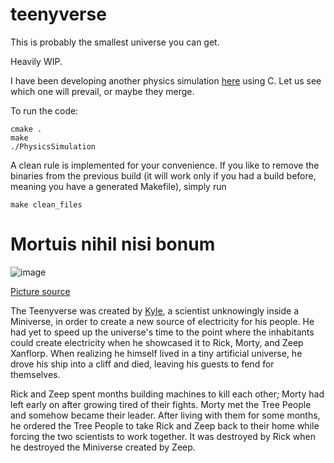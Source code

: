 # teenyverse
This is probably the smallest universe you can get.

Heavily WIP.

I have been developing another physics simulation [here](https://github.com/burakyueksel/physics) using C.
Let us see which one will prevail, or maybe they merge.

To run the code:

```console
cmake .
make
./PhysicsSimulation
```

A clean rule is implemented for your convenience. If you like to remove the binaries from the previous build (it will work only if you had a build before, meaning you have a generated Makefile), simply run

```console
make clean_files
```


# Mortuis nihil nisi bonum


![image](https://github.com/burakyueksel/teenyverse/assets/40430575/b59ce589-496a-4bd7-bd02-6fa506f8423d)

[Picture source](https://rickandmorty.fandom.com/wiki/Kyle)


The Teenyverse was created by [Kyle](https://www.youtube.com/watch?v=-7L6SSxIvms), a scientist unknowingly inside a Miniverse, in order to create a new source of electricity for his people. He had yet to speed up the universe's time to the point where the inhabitants could create electricity when he showcased it to Rick, Morty, and Zeep Xanflorp. When realizing he himself lived in a tiny artificial universe, he drove his ship into a cliff and died, leaving his guests to fend for themselves.

Rick and Zeep spent months building machines to kill each other; Morty had left early on after growing tired of their fights. Morty met the Tree People and somehow became their leader. After living with them for some months, he ordered the Tree People to take Rick and Zeep back to their home while forcing the two scientists to work together. It was destroyed by Rick when he destroyed the Miniverse created by Zeep. 
